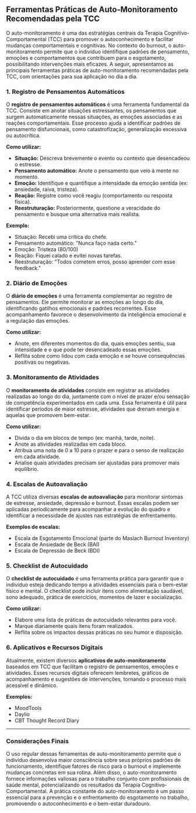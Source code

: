 
## Ferramentas Práticas de Auto-Monitoramento Recomendadas pela TCC

O auto-monitoramento é uma das estratégias centrais da Terapia Cognitivo-Comportamental (TCC) para promover o autoconhecimento e facilitar mudanças comportamentais e cognitivas. No contexto do burnout, o auto-monitoramento permite que o indivíduo identifique padrões de pensamento, emoções e comportamentos que contribuem para o esgotamento, possibilitando intervenções mais eficazes. A seguir, apresentamos as principais ferramentas práticas de auto-monitoramento recomendadas pela TCC, com orientações para sua aplicação no dia a dia.

### 1. Registro de Pensamentos Automáticos

O **registro de pensamentos automáticos** é uma ferramenta fundamental da TCC. Consiste em anotar situações estressantes, os pensamentos que surgem automaticamente nessas situações, as emoções associadas e as reações comportamentais. Esse processo ajuda a identificar padrões de pensamento disfuncionais, como catastrofização, generalização excessiva ou autocrítica.

**Como utilizar:**
- **Situação:** Descreva brevemente o evento ou contexto que desencadeou o estresse.
- **Pensamento automático:** Anote o pensamento que veio à mente no momento.
- **Emoção:** Identifique e quantifique a intensidade da emoção sentida (ex: ansiedade, raiva, tristeza).
- **Reação:** Registre como você reagiu (comportamento ou resposta física).
- **Reestruturação:** Posteriormente, questione a veracidade do pensamento e busque uma alternativa mais realista.

**Exemplo:**
- Situação: Recebi uma crítica do chefe.
- Pensamento automático: "Nunca faço nada certo."
- Emoção: Tristeza (80/100)
- Reação: Fiquei calado e evitei novas tarefas.
- Reestruturação: "Todos cometem erros, posso aprender com esse feedback."

### 2. Diário de Emoções

O **diário de emoções** é uma ferramenta complementar ao registro de pensamentos. Ele permite monitorar as emoções ao longo do dia, identificando gatilhos emocionais e padrões recorrentes. Esse acompanhamento favorece o desenvolvimento da inteligência emocional e a regulação das emoções.

**Como utilizar:**
- Anote, em diferentes momentos do dia, quais emoções sentiu, sua intensidade e o que pode ter desencadeado essas emoções.
- Reflita sobre como lidou com cada emoção e se houve consequências positivas ou negativas.

### 3. Monitoramento de Atividades

O **monitoramento de atividades** consiste em registrar as atividades realizadas ao longo do dia, juntamente com o nível de prazer e/ou sensação de competência experimentados em cada uma. Essa ferramenta é útil para identificar períodos de maior estresse, atividades que drenam energia e aquelas que promovem bem-estar.

**Como utilizar:**
- Divida o dia em blocos de tempo (ex: manhã, tarde, noite).
- Anote as atividades realizadas em cada bloco.
- Atribua uma nota de 0 a 10 para o prazer e para o senso de realização em cada atividade.
- Analise quais atividades precisam ser ajustadas para promover mais equilíbrio.

### 4. Escalas de Autoavaliação

A TCC utiliza diversas **escalas de autoavaliação** para monitorar sintomas de estresse, ansiedade, depressão e burnout. Essas escalas podem ser aplicadas periodicamente para acompanhar a evolução do quadro e identificar a necessidade de ajustes nas estratégias de enfrentamento.

**Exemplos de escalas:**
- Escala de Esgotamento Emocional (parte do Maslach Burnout Inventory)
- Escala de Ansiedade de Beck (BAI)
- Escala de Depressão de Beck (BDI)

### 5. Checklist de Autocuidado

O **checklist de autocuidado** é uma ferramenta prática para garantir que o indivíduo esteja dedicando tempo a atividades essenciais para o bem-estar físico e mental. O checklist pode incluir itens como alimentação saudável, sono adequado, prática de exercícios, momentos de lazer e socialização.

**Como utilizar:**
- Elabore uma lista de práticas de autocuidado relevantes para você.
- Marque diariamente quais itens foram realizados.
- Reflita sobre os impactos dessas práticas no seu humor e disposição.

### 6. Aplicativos e Recursos Digitais

Atualmente, existem diversos **aplicativos de auto-monitoramento** baseados em TCC que facilitam o registro de pensamentos, emoções e atividades. Esses recursos digitais oferecem lembretes, gráficos de acompanhamento e sugestões de intervenções, tornando o processo mais acessível e dinâmico.

**Exemplos:**
- MoodTools
- Daylio
- CBT Thought Record Diary

---

### Considerações Finais

O uso regular dessas ferramentas de auto-monitoramento permite que o indivíduo desenvolva maior consciência sobre seus próprios padrões de funcionamento, identifique fatores de risco para o burnout e implemente mudanças concretas em sua rotina. Além disso, o auto-monitoramento fornece informações valiosas para o trabalho conjunto com profissionais de saúde mental, potencializando os resultados da Terapia Cognitivo-Comportamental. A prática constante do auto-monitoramento é um passo essencial para a prevenção e o enfrentamento do esgotamento no trabalho, promovendo o autoconhecimento e o bem-estar duradouro.
```
